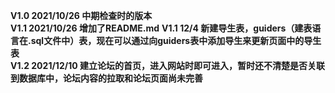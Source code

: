 <strong>V1.0 2021/10/26 中期检查时的版本</strong>
<br/>
<strong>V1.1 2021/10/26 增加了README.md</strong>
<strong>V1.1 12/4 新建导生表，guiders（建表语言在.sql文件中）表，现在可以通过向guiders表中添加导生来更新页面中的导生表</strong>
<br/>
<strong>V1.2 2021/12/10 建立论坛的首页，进入网站时即可进入，暂时还不清楚是否关联到数据库中，论坛内容的拉取和论坛页面尚未完善